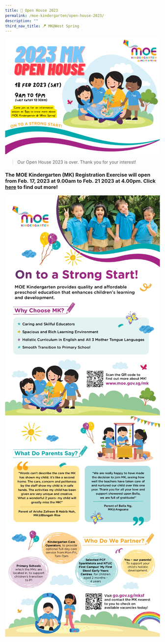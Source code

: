 ```yaml
---
title: 🏫 Open House 2023
permalink: /moe-kindergarten/open-house-2023/
description: ""
third_nav_title: 🪁 MK@West Spring
---
```

![](/images/MK/Open%20House%202023.png)

> Our Open House 2023 is over. Thank you for your interest!

### The MOE Kindergarten (MK) Registration Exercise will open from Feb. 17, 2023 at 9.00am to Feb. 21 2023 at 4.00pm. Click [here](https://go.gov.sg/mkre2024) to find out more!

![](/images/MK/2023%20MK%20OH%20Flyer_page-0001.jpg)
![](/images/MK/2023%20MK%20OH%20Flyer_page-0002.jpg)